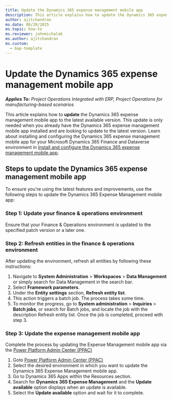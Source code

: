 ```yaml
---
title: Update the Dynamics 365 expense management mobile app 
description: This article explains how to update the Dynamics 365 expense management mobile app.
author: ajitchandran
ms.date: 08/20/2025
ms.topic: how-to
ms.reviewer: johnmichalak
ms.author: ajitchandran
ms.custom: 
  - bap-template
---
```

# Update the Dynamics 365 expense management mobile app 

_**Applies To:** Project Operations Integrated with ERP, Project Operations for manufacturing-based scenarios_

This article explains how to **update** the Dynamics 365 expense management mobile app to the latest available version. This update is only needed when you already have the Dynamics 365 expense management mobile app installed and are looking to update to the latest version. Learn about installing and configuring the Dynamics 365 expense management mobile app for your Microsoft Dynamics 365 Finance and Dataverse environment in [Install and configure the Dynamics 365 expense management mobile app](/dynamics365/project-operations/expense/new-expense-mobile-app-install-and-configure).

## Steps to update the Dynamics 365 expense management mobile app

To ensure you're using the latest features and improvements, use the following steps to update the Dynamics 365 Expense Management mobile app:

### Step 1: Update your finance & operations environment

Ensure that your Finance & Operations environment is updated to the specified patch version or a later one. 

### Step 2: Refresh entities in the finance & operations environment

After updating the environment, refresh all entities by following these instructions:

1. Navigate to **System Administration** > **Workspaces** > **Data Management** or simply search for Data Management in the search bar.
1. Select **Framework parameters**.
1. Under the **Entity settings** section, **Refresh entity list**.
1. This action triggers a batch job. The process takes some time.
1. To monitor the progress, go to **System administration** > **Inquiries** > **Batch jobs**, or search for Batch jobs, and locate the job with the description Refresh entity list. Once the job is completed, proceed with step 3.

### Step 3: Update the expense management mobile app

Complete the process by updating the Expense Management mobile app via the [Power Platform Admin Center (PPAC)](https://admin.powerplatform.microsoft.com/)

1. Goto [Power Platform Admin Center (PPAC)](https://admin.powerplatform.microsoft.com/)
1. Select the desired environment in which you want to update the Dynamics 365 Expense Management mobile app.
1. Go to Dynamics 365 Apps within the Resources section.
1. Search for **Dynamics 365 Expense Management** and the **Update available** option displays when an update is available.
1. Select the **Update available** option and wait for it to complete.
